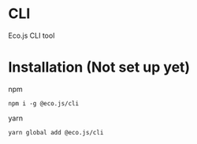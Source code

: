 # CLI
Eco.js CLI tool

# Installation (Not set up yet)

npm
```
npm i -g @eco.js/cli
```

yarn
```
yarn global add @eco.js/cli
```
